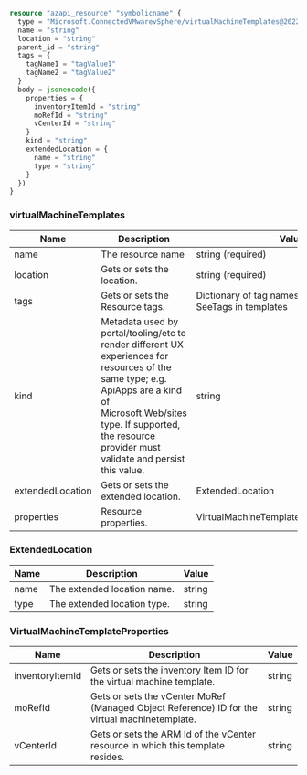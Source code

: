 ```terraform
resource "azapi_resource" "symbolicname" {
  type = "Microsoft.ConnectedVMwarevSphere/virtualMachineTemplates@2022-07-15-preview"
  name = "string"
  location = "string"
  parent_id = "string"
  tags = {
    tagName1 = "tagValue1"
    tagName2 = "tagValue2"
  }
  body = jsonencode({
    properties = {
      inventoryItemId = "string"
      moRefId = "string"
      vCenterId = "string"
    }
    kind = "string"
    extendedLocation = {
      name = "string"
      type = "string"
    }
  })
}

```

### virtualMachineTemplates

| Name | Description | Value |
|-|-|-|
| name | The resource name | string (required) |
| location | Gets or sets the location. | string (required) |
| tags | Gets or sets the Resource tags. | Dictionary of tag names and values. SeeTags in templates |
| kind | Metadata used by portal/tooling/etc to render different UX experiences for resources of the same type; e.g. ApiApps are a kind of Microsoft.Web/sites type.  If supported, the resource provider must validate and persist this value. | string |
| extendedLocation | Gets or sets the extended location. | ExtendedLocation |
| properties | Resource properties. | VirtualMachineTemplateProperties(required) |


### ExtendedLocation

| Name | Description | Value |
|-|-|-|
| name | The extended location name. | string |
| type | The extended location type. | string |


### VirtualMachineTemplateProperties

| Name | Description | Value |
|-|-|-|
| inventoryItemId | Gets or sets the inventory Item ID for the virtual machine template. | string |
| moRefId | Gets or sets the vCenter MoRef (Managed Object Reference) ID for the virtual machinetemplate. | string |
| vCenterId | Gets or sets the ARM Id of the vCenter resource in which this template resides. | string |


